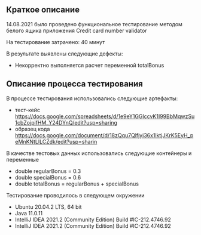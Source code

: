 ## Краткое описание

14.08.2021 было проведено функциональное тестирование методом белого ящика приложения Credit card number validator

На тестирование затрачено: 40 минут

В результате выявлены следующие дефекты:
* Некорректно выполняется расчет переменной totalBonus

## Описание процесса тестирования
В процессе тестирования использовались следующие артефакты:
* тест-кейс https://docs.google.com/spreadsheets/d/1e9eY1GGlccvK1I99BbMqwzSu1cbZojpifHM_Y24DYnQ/edit?usp=sharing
* образец кода https://docs.google.com/document/d/18zQqu7Qlfjyi36x1lktjJKrK5EyH_peMnKNtLlLCZdk/edit?usp=sharin


В качестве тестовых данных использовались следующие контейнеры и переменные
* double regularBonus = 0.3
* double specialBonus = 0.6
* double totalBonus = regularBonus + specialBonus


Тестирование проводилось в следующем окружении
* Ubuntu 20.04.2 LTS, 64 bit
* Java 11.0.11
* IntelliJ IDEA 2021.2 (Community Edition) Build #IC-212.4746.92
* IntelliJ IDEA 2021.2 (Community Edition) Build #IC-212.4746.92